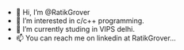 - 👋 Hi, I’m @RatikGrover
- 👀 I’m interested in c/c++ programming.
- 🌱 I’m currently studing in VIPS delhi.
- 📫 You can reach me on linkedin at RatikGrover...

<!---
RatikGrover/RatikGrover is a ✨ special ✨ repository because its `README.md` (this file) appears on your GitHub profile.
You can click the Preview link to take a look at your changes.
--->
